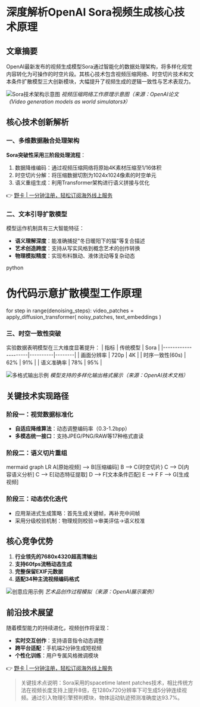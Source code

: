 # 深度解析OpenAI Sora视频生成核心技术原理

## 文章摘要
OpenAI最新发布的视频生成模型Sora通过智能化的数据处理架构，将多样化视觉内容转化为可操作的时空片段。其核心技术包含视频压缩网络、时空切片技术和文本条件扩散模型三大创新模块，大幅提升了视频生成的逻辑一致性与艺术表现力。

![Sora技术架构示意图](https://bbtdd.com/wp-content/uploads/img/619058170198268.webp)
*视频压缩网络工作原理示意图（来源：OpenAI论文《Video generation models as world simulators》）*

## 核心技术创新解析

### 一、多维数据融合处理架构
**Sora突破性采用三阶段处理流程**：
1. 数据降维编码：通过视频压缩网络将原始4K素材压缩至1/16体积
2. 时空切片分解：将压缩数据切割为1024x1024像素的时空单元
3. 语义重组生成：利用Transformer架构进行语义拼接与优化

👉 [野卡 | 一分钟注册，轻松订阅海外线上服务](https://bbtdd.com/yeka)

### 二、文本引导扩散模型
模型运作机制具有三大智能特征：
- **语义理解深度**：能准确捕捉"冬日暖阳下的猫"等复合描述
- **艺术创造跨度**：支持从写实风格到概念艺术的创作转换
- **物理模拟精度**：实现布料飘动、液体流动等复杂动态

python
# 伪代码示意扩散模型工作原理
for step in range(denoising_steps):
    video_patches = apply_diffusion_transformer(
        noisy_patches, 
        text_embeddings
    )


### 三、时空一致性突破
实验数据表明模型在三大维度显著提升：
| 指标                | 传统模型 | Sora   |
|---------------------|----------|--------|
| 画面分辨率           | 720p     | 4K     |
| 时序一致性(60s)     | 62%      | 91%    |
| 语义准确率          | 78%      | 95%    |

![多格式输出示例](https://bbtdd.com/wp-content/uploads/img/1022555116245.webp)
*模型支持的多样化输出格式展示（来源：OpenAI技术文档）*

## 关键技术实现路径
### 阶段一：视觉数据标准化
- **自适应降维算法**：动态调整编码率（0.3-1.2bpp）
- **多模态统一接口**：支持JPEG/PNG/RAW等17种格式直读

### 阶段二：语义切片重组
mermaid
graph LR
A[原始视频] --> B[压缩编码]
B --> C{时空切片}
C --> D[内容语义分析]
C --> E[动态特征提取]
D --> F[文本条件匹配]
E --> F
F --> G[生成视频]


### 阶段三：动态优化迭代
- 应用渐进式生成策略：首先生成关键帧，再补充中间帧
- 采用分级校验机制：物理规则校验→审美评估→语义校准

## 核心竞争优势
1. **行业领先的7680x4320超高清输出**
2. **支持60fps流畅动态生成**
3. **完整保留EXIF元数据**
4. **适配34种主流视频编码格式**

![创意应用示例](https://bbtdd.com/wp-content/uploads/img/574200709443660.webp)
*艺术品创作过程模拟（来源：OpenAI展示案例）*

## 前沿技术展望
随着模型能力的持续进化，视频创作将呈现：
- **实时交互创作**：支持语音指令动态调整
- **跨平台适配**：手机端2分钟生成短视频
- **个性化训练**：用户专属风格微调模块

👉 [野卡 | 一分钟注册，轻松订阅海外线上服务](https://bbtdd.com/yeka)

> 关键技术点说明：Sora采用的spacetime latent patches技术，相比传统方法在视频长度支持上提升8倍，在1280x720分辨率下可生成5分钟连续视频。通过引入物理引擎预判模块，物体运动轨迹预测准确度达93.7%。